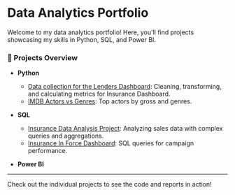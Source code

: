 # Data Analytics Portfolio

Welcome to my data analytics portfolio! Here, you'll find projects showcasing my skills in Python, SQL, and Power BI.

### 📁 Projects Overview

- **Python**
  - [Data collection for the Lenders Dashboard](Python/Lender%20Loans%20Dashboard): Cleaning, transforming, and calculating metrics for Insurance Dashboard.
  - [IMDB Actors vs Genres](Python/IMDB%20Actors%20vs%20Genres): Top actors by gross and genres.

- **SQL**
  - [Insurance Data Analysis Project](SQL/Insurance%20Events%20and%20Comments%20for%20Lender): Analyzing sales data with complex queries and aggregations.
  - [Insurance In Force Dashboard](SQL/Insurance%20in%20Force%20analysis): SQL queries for campaign performance.

- **Power BI**
 
---

Check out the individual projects to see the code and reports in action!
